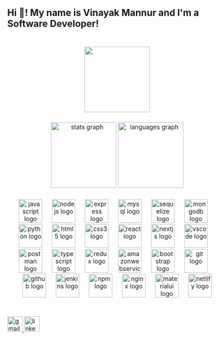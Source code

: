 <h2 align="left">Hi 👋! My name is Vinayak Mannur and I'm a Software Developer!</h2>

###

<br clear="both">

<div align="center">
  <img height="150" src="https://media3.giphy.com/media/v1.Y2lkPTc5MGI3NjExMmFvMmM3aHh4MHdzNmltZzY3ZWVwcTdjcDNsb3AydDVhNndpZGI2bCZlcD12MV9pbnRlcm5hbF9naWZfYnlfaWQmY3Q9Zw/bAQH7WXKqtIBrPs7sR/giphy.gif"  />
</div>

###

<div align="center">
  <img src="https://github-readme-stats.vercel.app/api?username=VinayakMannur&hide_title=false&hide_rank=false&show_icons=true&include_all_commits=true&count_private=true&disable_animations=false&theme=dracula&locale=en&hide_border=false" height="150" alt="stats graph"  />
  <img src="https://github-readme-stats.vercel.app/api/top-langs?username=VinayakMannur&locale=en&hide_title=false&layout=compact&card_width=320&langs_count=5&theme=dracula&hide_border=false" height="150" alt="languages graph"  />
</div>

###

<div align="center">
  <img src="https://cdn.jsdelivr.net/gh/devicons/devicon/icons/javascript/javascript-original.svg" height="54" alt="javascript logo"  />
  <img width="14" />
  <img src="https://cdn.jsdelivr.net/gh/devicons/devicon/icons/nodejs/nodejs-original.svg" height="54" alt="nodejs logo"  />
  <img width="14" />
  <img src="https://skillicons.dev/icons?i=express" height="54" alt="express logo"  />
  <img width="14" />
  <img src="https://cdn.jsdelivr.net/gh/devicons/devicon/icons/mysql/mysql-original.svg" height="54" alt="mysql logo"  />
  <img width="14" />
  <img src="https://cdn.jsdelivr.net/gh/devicons/devicon/icons/sequelize/sequelize-original.svg" height="54" alt="sequelize logo"  />
  <img width="14" />
  <img src="https://cdn.jsdelivr.net/gh/devicons/devicon/icons/mongodb/mongodb-original.svg" height="54" alt="mongodb logo"  />
  <img width="14" />
  <img src="https://cdn.jsdelivr.net/gh/devicons/devicon/icons/python/python-original.svg" height="54" alt="python logo"  />
  <img width="14" />
  <img src="https://cdn.simpleicons.org/html5/E34F26" height="54" alt="html5 logo"  />
  <img width="14" />
  <img src="https://cdn.jsdelivr.net/gh/devicons/devicon/icons/css3/css3-original.svg" height="54" alt="css3 logo"  />
  <img width="14" />
  <img src="https://cdn.jsdelivr.net/gh/devicons/devicon/icons/react/react-original.svg" height="54" alt="react logo"  />
  <img width="14" />
  <img src="https://cdn.jsdelivr.net/gh/devicons/devicon/icons/nextjs/nextjs-original.svg" height="54" alt="nextjs logo"  />
  <img width="14" />
  <img src="https://cdn.jsdelivr.net/gh/devicons/devicon/icons/vscode/vscode-original.svg" height="54" alt="vscode logo"  />
  <img width="14" />
  <img src="https://cdn.simpleicons.org/postman/FF6C37" height="54" alt="postman logo"  />
  <img width="14" />
  <img src="https://cdn.jsdelivr.net/gh/devicons/devicon/icons/typescript/typescript-original.svg" height="54" alt="typescript logo"  />
  <img width="14" />
  <img src="https://cdn.jsdelivr.net/gh/devicons/devicon/icons/redux/redux-original.svg" height="54" alt="redux logo"  />
  <img width="14" />
  <img src="https://skillicons.dev/icons?i=aws" height="54" alt="amazonwebservices logo"  />
  <img width="14" />
  <img src="https://skillicons.dev/icons?i=bootstrap" height="54" alt="bootstrap logo"  />
  <img width="14" />
  <img src="https://skillicons.dev/icons?i=git" height="54" alt="git logo"  />
  <img width="14" />
  <img src="https://skillicons.dev/icons?i=github" height="54" alt="github logo"  />
  <img width="14" />
  <img src="https://skillicons.dev/icons?i=jenkins" height="54" alt="jenkins logo"  />
  <img width="14" />
  <img src="https://cdn.jsdelivr.net/gh/devicons/devicon/icons/npm/npm-original-wordmark.svg" height="54" alt="npm logo"  />
  <img width="14" />
  <img src="https://cdn.simpleicons.org/nginx/009639" height="54" alt="nginx logo"  />
  <img width="14" />
  <img src="https://cdn.simpleicons.org/mui/007FFF" height="54" alt="materialui logo"  />
  <img width="14" />
  <img src="https://skillicons.dev/icons?i=netlify" height="54" alt="netlify logo"  />
</div>

###

<br clear="both">

<div align="left">
  <a href="mailto:vinayakmannur20@gmail.com" target="_blank">
    <img src="https://img.shields.io/static/v1?message=Gmail&logo=gmail&label=&color=D14836&logoColor=white&labelColor=&style=for-the-badge" height="35" alt="gmail logo"  />
  </a>
  <a href="https://www.linkedin.com/in/vinayakmannur/" target="_blank">
    <img src="https://img.shields.io/static/v1?message=LinkedIn&logo=linkedin&label=&color=0077B5&logoColor=white&labelColor=&style=for-the-badge" height="35" alt="linkedin logo"  />
  </a>
</div>

###

<br clear="both">


###
